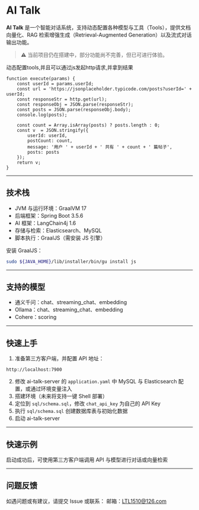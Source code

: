# AI Talk

**AI Talk** 是一个智能对话系统，支持动态配置各种模型与工具（Tools），提供文档向量化、RAG 检索增强生成（Retrieval-Augmented Generation）以及流式对话输出功能。

> ⚠️ 当前项目仍在搭建中，部分功能尚不完善，但已可进行体验。

动态配置tools,并且可以通过js发起http请求,并拿到结果
```jshelllanguage
function execute(params) {
    const userId = params.userId;
    const url = 'https://jsonplaceholder.typicode.com/posts?userId=' + userId;
    const responseStr = http.get(url);
    const responseObj = JSON.parse(responseStr);
    const posts = JSON.parse(responseObj.body);
    console.log(posts);

    const count = Array.isArray(posts) ? posts.length : 0;
    const v  = JSON.stringify({
        userId: userId,
        postCount: count,
        message: '用户 ' + userId + ' 共有 ' + count + ' 篇帖子',
        posts: posts
    });
    return v;
}
```


---

## 技术栈

- JVM 与运行环境：GraalVM 17
- 后端框架：Spring Boot 3.5.6
- AI 框架：LangChain4j 1.6
- 存储与检索：Elasticsearch、MySQL
- 脚本执行：GraalJS（需安装 JS 引擎）

安装 GraalJS：
```bash
sudo ${JAVA_HOME}/lib/installer/bin/gu install js
```

---

## 支持的模型

- 通义千问：chat、streaming_chat、embedding
- Ollama：chat、streaming_chat、embedding
- Cohere：scoring

---

## 快速上手

1. 准备第三方客户端，并配置 API 地址：
```
http://localhost:7900
```
2. 修改 ai-talk-server 的 `application.yaml` 中 MySQL 与 Elasticsearch 配置，或通过环境变量注入
3. 搭建环境（未来将支持一键 Shell 部署）
4. 定位到 `sql/schema.sql`，修改 `chat_api_key` 为自己的 API Key
5. 执行 `sql/schema.sql` 创建数据库表与初始化数据
6. 启动 ai-talk-server

---

## 快速示例

启动成功后，可使用第三方客户端调用 API 与模型进行对话或向量检索

---

## 问题反馈

如遇问题或有建议，请提交 Issue 或联系：
邮箱：LTL1510@126.com
